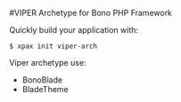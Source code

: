 #VIPER Archetype for Bono PHP Framework

Quickly build your application with:
```
$ xpax init viper-arch
```

Viper archetype use:
- BonoBlade
- BladeTheme
